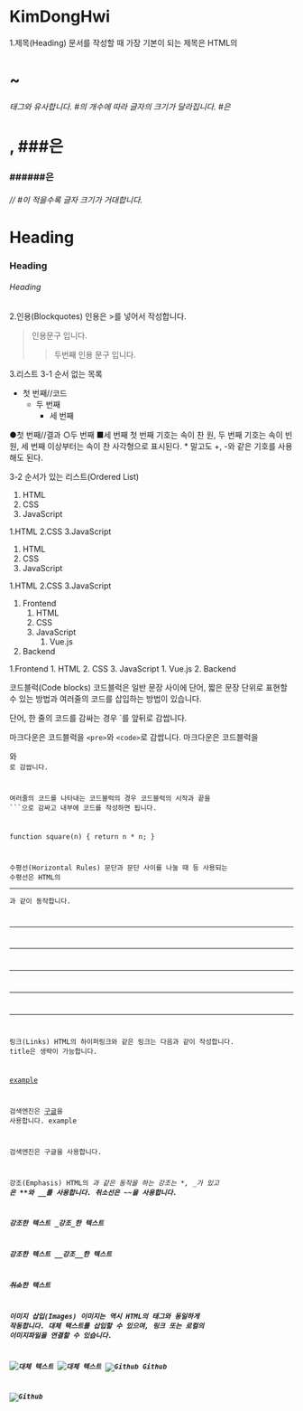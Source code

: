 # KimDongHwi

1.제목(Heading)
문서를 작성할 때 가장 기본이 되는 제목은 HTML의 <h1>~<h6> 태그와 유사합니다. #의 개수에 따라 글자의 크기가 달라집니다. 
#은 <h1>, ###은 <h3> ######은 <h6> // #이 적을수록 글자 크기가 거대합니다.

# Heading
### Heading
###### Heading



2.인용(Blockquotes)
인용은 >를 넣어서 작성합니다.

> 인용문구 입니다.
>> 두번째 인용 문구 입니다.



3.리스트
3-1 순서 없는 목록
* 첫 번째//코드
    * 두 번째
      * 세 번째
      
●첫 번째//결과
    ○두 번째
      ■세 번째
첫 번째 기호는 속이 찬 원, 두 번째 기호는 속이 빈 원, 세 번째 이상부터는 속이 찬 사각형으로 표시된다. * 말고도 +, -와 같은 기호를 사용해도 된다.


3-2
순서가 있는 리스트(Ordered List)
1. HTML
2. CSS
3. JavaScript

1.HTML
2.CSS
3.JavaScript

1. HTML
1. CSS
1. JavaScript

1.HTML
2.CSS
3.JavaScript

1. Frontend
    1. HTML
    2. CSS
    3. JavaScript
        1. Vue.js
2. Backend

1.Frontend
    1. HTML
    2. CSS
    3. JavaScript
        1. Vue.js
2. Backend



코드블럭(Code blocks)
코드블럭은 일반 문장 사이에 단어, 짧은 문장 단위로 표현할 수 있는 방법과 여러줄의 코드를 삽입하는 방법이 있습니다.

단어, 한 줄의 코드를 감싸는 경우 `를 앞뒤로 감쌉니다.

마크다운은 코드블럭을 `<pre>`와 `<code>`로 감쌉니다.
마크다운은 코드블럭을 <pre>와 <code>로 감쌉니다.

여러줄의 코드를 나타내는 코드블럭의 경우 코드블럭의 시작과 끝을 ```으로 감싸고 내부에 코드를 작성하면 됩니다.

function square(n) {
  return n * n;
}




수평선(Horizontal Rules)
문단과 문단 사이를 나눌 때 등 사용되는 수평선은 HTML의 <hr />과 같이 동작합니다.

* * *
***
*****
- - -
---------------------------------------





링크(Links)
HTML의 하이퍼링크와 같은 링크는 다음과 같이 작성합니다. title은 생략이 가능합니다.

[example](http://example.com "title")

검색엔진은 [구글](https://www.google.com "구글")을 사용합니다.
example

검색엔진은 구글을 사용합니다.





강조(Emphasis)
HTML의 <em>과 같은 동작을 하는 강조는 *, _가 있고 <strong>은 **와 __를 사용합니다. 취소선은 ~~을 사용합니다.

*강조*한 텍스트
_강조_한 텍스트


**강조**한 텍스트
__강조__한 텍스트


~~취소~~한 텍스트






이미지 삽입(Images)
이미지는 역시 HTML의 <img>태그와 동일하게 작동합니다. 대체 택스트를 삽입할 수 있으며, 링크 또는 로컬의 이미지파일을 연결할 수 있습니다.

![대체 텍스트](/경로/example.jpg)
![대체 텍스트](링크)
![Github](./public/img/3/github.png)
Github

![Github](https://assets-cdn.github.com/images/modules/open_graph/github-octocat.png)
